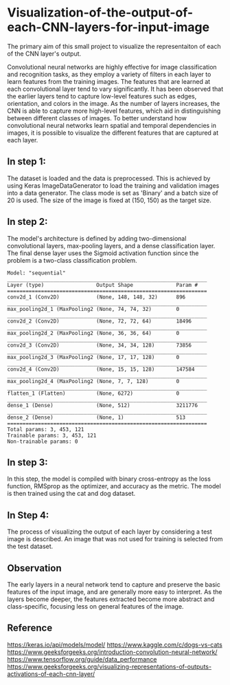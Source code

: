 # Visualization-of-the-output-of-each-CNN-layers-for-input-image
 
The primary aim of this small project to visualize the representaiton of each of the CNN layer's output.
 
Convolutional neural networks are highly effective for image classification and recognition tasks, as they employ a variety of filters in each layer to learn features from the training images. The features that are learned at each convolutional layer tend to vary significantly. It has been observed that the earlier layers tend to capture low-level features such as edges, orientation, and colors in the image. As the number of layers increases, the CNN is able to capture more high-level features, which aid in distinguishing between different classes of images. To better understand how convolutional neural networks learn spatial and temporal dependencies in images, it is possible to visualize the different features that are captured at each layer.

## In step 1:
The dataset is loaded and the data is preprocessed. This is achieved by using Keras ImageDataGenerator to load the training and validation images into a data generator. The class mode is set as 'Binary' and a batch size of 20 is used. The size of the image is fixed at (150, 150) as the target size.

## In step 2:
The model's architecture is defined by adding two-dimensional convolutional layers, max-pooling layers, and a dense classification layer. The final dense layer uses the Sigmoid activation function since the problem is a two-class classification problem.

```
Model: "sequential"
_________________________________________________________________
Layer (type)                 Output Shape              Param #   
=================================================================
conv2d_1 (Conv2D)            (None, 148, 148, 32)      896       
_________________________________________________________________
max_pooling2d_1 (MaxPooling2 (None, 74, 74, 32)        0         
_________________________________________________________________
conv2d_2 (Conv2D)            (None, 72, 72, 64)        18496     
_________________________________________________________________
max_pooling2d_2 (MaxPooling2 (None, 36, 36, 64)        0         
_________________________________________________________________
conv2d_3 (Conv2D)            (None, 34, 34, 128)       73856     
_________________________________________________________________
max_pooling2d_3 (MaxPooling2 (None, 17, 17, 128)       0         
_________________________________________________________________
conv2d_4 (Conv2D)            (None, 15, 15, 128)       147584    
_________________________________________________________________
max_pooling2d_4 (MaxPooling2 (None, 7, 7, 128)         0         
_________________________________________________________________
flatten_1 (Flatten)          (None, 6272)              0         
_________________________________________________________________
dense_1 (Dense)              (None, 512)               3211776   
_________________________________________________________________
dense_2 (Dense)              (None, 1)                 513       
=================================================================
Total params: 3, 453, 121
Trainable params: 3, 453, 121
Non-trainable params: 0
```

## In step 3:
In this step, the model is compiled with binary cross-entropy as the loss function, RMSprop as the optimizer, and accuracy as the metric. The model is then trained using the cat and dog dataset.

## In Step 4: 
The process of visualizing the output of each layer by considering a test image is described. An image that was not used for training is selected from the test dataset.

## Observation
The early layers in a neural network tend to capture and preserve the basic features of the input image, and are generally more easy to interpret. As the layers become deeper, the features extracted become more abstract and class-specific, focusing less on general features of the image.

## Reference
https://keras.io/api/models/model/
https://www.kaggle.com/c/dogs-vs-cats
https://www.geeksforgeeks.org/introduction-convolution-neural-network/
https://www.tensorflow.org/guide/data_performance
https://www.geeksforgeeks.org/visualizing-representations-of-outputs-activations-of-each-cnn-layer/
